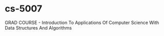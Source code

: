 # cs-5007
GRAD COURSE - Introduction To Applications Of Computer Science With Data Structures And Algorithms
